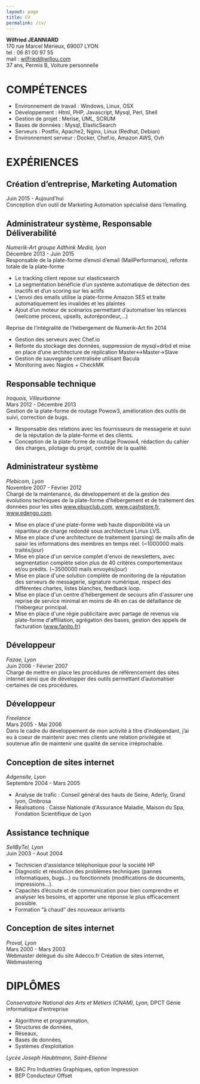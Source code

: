 ```yaml
---
layout: page
title: CV
permalink: /cv/
---
```


**Wilfried JEANNIARD** <br/>
170 rue Marcel Mérieux, 69007 LYON <br/>
tel : 06 81 00 97 55<br/>
mail : wilfried@willou.com<br/>
37 ans, Permis B, Voiture personnelle



# COMPÉTENCES
- Environnement de travail : Windows, Linux, OSX
- Développement : Html, PHP, Javascript, Mysql, Perl, Shell
- Gestion de projet : Merise, UML, SCRUM
- Bases de données : Mysql, ElasticSearch
- Serveurs : Postfix, Apache2, Nginx, Linux (Redhat, Debian)
- Environnement serveur : Docker, Chef.io, Amazon AWS, Ovh

# EXPÉRIENCES

## Création d’entreprise, Marketing Automation
Juin 2015 - Aujourd'hui <br/>
Conception d’un outil de Marketing Automation spécialisé dans l’emailing.

## Administrateur système, Responsable Déliverabilité
*Numerik-Art groupe Adthink Media, lyon*<br/>
Décembre 2013 - Juin 2015 <br/>
Responsable de la plate-forme d’envoi d’email (MailPerformance), refonte totale de la plate-forme

- Le tracking client repose sur elasticsearch
- La segmentation bénéficie d’un système automatique de détection des inactifs et d’un scoring sur les actifs
- L’envoi des emails utilise la plate-forme Amazon SES et traite automatiquement les invalides et les plaintes
- Ajout d’un moteur de scénarios permettant d’automatiser les relances (welcome process, upsells, autorépondeur,...)

Reprise de l’intégralité de l’hébergement de Numerik-Art fin 2014

- Gestion des serveurs avec Chef.io
- Refonte du stockage des données, suppression de mysql+drbd et mise en place d’une architecture de réplication Master<->Master->Slave
- Gestion de sauvegarde centralisée utilisant Bacula
- Monitoring avec Nagios + CheckMK

## Responsable technique
*Iroquois, Villeurbanne*<br/>
Mars 2012 - Décembre 2013<br/>
Gestion de la plate-forme de routage Powow3, amélioration des outils de suivi, correction de bugs.

- Responsable des relations avec les fournisseurs de messagerie et suivi de la réputation de la plate-forme et des clients.<br/>
- Conception de la plate-forme de routage Powow4, rédaction du cahier des charges, pilotage du projet, contrôle de la qualité.

## Administrateur système
*Plebicom, Lyon*<br/>
Novembre 2007 - Février 2012<br/>
Chargé de la maintenance, du développement et de la gestion des évolutions techniques de la plate-forme d'hébergement et de traitement des données pour les sites www.ebuyclub.com, www.cashstore.fr, www.edengo.com.

- Mise en place d'une plate-forme web haute disponibilité via un répartiteur de charge redondé sous architecture Linux LVS.
- Mise en place d'une architecture de traitement (parsing) de mails afin de saisir les informations des membres en temps réel. (~1000000 mails traités/jour)
- Mise en place d'un service complet d'envoi de newsletters, avec segmentation complète selon plus de 40 critères comportementaux et/ou prédits. (~3500000 mails envoyés/jour)
- Mise en place d'une solution complète de monitoring de la réputation des serveurs de messagerie, signature numérique, respect des différentes chartes, listes blanches, feedback loop.
- Mise en place d'un centre d'hébergement de secours afin d'assurer une reprise de service minimal en moins de 4h en cas de défaillance de l'hébergeur principal.
- Mise en place d'une régie publicitaire avec partage de revenus via plate-forme d'affiliation, agrégation des bases, gestion des appels de facturation (www.fanito.fr)

## Développeur
*Fazae, Lyon*<br/>
Juin 2006 - Février 2007<br/>
Chargé de mettre en place les procédures de référencement des sites internet ainsi que de développer des outils permettant d’automatiser certaines de ces procédures.

## Développeur
*Freelance*<br/>
Mars 2005 - Mai 2006<br/>
Dans le cadre du développement de mon activité à titre d’indépendant, j’ai eu à coeur de maintenir avec mes clients une relation privilégiée et soutenue afin de maintenir une qualité de service irréprochable.

## Conception de sites internet
*Adgensite, Lyon*<br/>
Septembre 2004 - Mars 2005

- Analyse de trafic : Conseil général des hauts de Seine, Aderly, Grand lyon, Ombrosa
- Réalisations : Caisse Nationale d'Assurance Maladie, Maison du Spa, Fondation Scientifique de Lyon

## Assistance technique
*SellByTel, Lyon*<br/>
Juin 2003 - Aout 2004

- Technicien d'assistance téléphonique pour la société HP 
- Diagnostic et résolution des problèmes techniques (pannes informatiques, bugs…) ou fonctionnels (modifications de documents, impressions…). 
- Capacités d’écoute et de communication pour bien comprendre et analyser les besoins, et apporter une réponse le plus efficacement possible. 
- Formation “à chaud” des nouveaux arrivants

## Conception de sites internet
*Proval, Lyon*<br/>
Mars 2000 - Mars 2003<br/>
Webmaster délégué du site Adecco.fr
Création de sites internet, Webmastering

# DIPLÔMES
*Conservatoire National des Arts et Métiers (CNAM), Lyon,*
DPCT Génie informatique d’entreprise

- Algorithme et programmation,
- Structures de données,
- Réseaux,
- Bases de données,
- Systèmes d’exploitation

*Lycée Joseph Haubtmann, Saint-Etienne*

- BAC Pro Industries Graphiques, option Impression
- BEP Conducteur Offset
